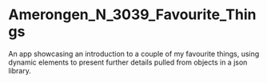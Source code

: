 # Amerongen_N_3039_Favourite_Things
An app showcasing an introduction to a couple of my favourite things, using dynamic elements to present further details pulled from objects in a json library.
